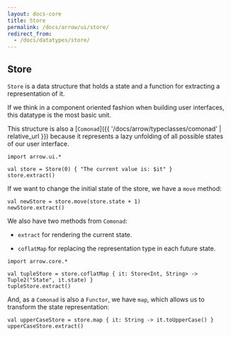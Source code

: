 ```yaml
---
layout: docs-core
title: Store
permalink: /docs/arrow/ui/store/
redirect_from:
  - /docs/datatypes/store/
---
```


## Store





`Store` is a data structure that holds a state and a function for extracting a representation of it.

If we think in a component oriented fashion when building user interfaces, this datatype is the most basic unit.

This structure is also a [`Comonad`]({{ '/docs/arrow/typeclasses/comonad' | relative_url }}) because it represents a lazy unfolding of all possible states of our user interface.

```kotlin:ank
import arrow.ui.*

val store = Store(0) { "The current value is: $it" }
store.extract()
```

If we want to change the initial state of the store, we have a `move` method:

```kotlin:ank
val newStore = store.move(store.state + 1)
newStore.extract()
```

We also have two methods from `Comonad`:

* `extract` for rendering the current state.

* `coflatMap` for replacing the representation type in each future state.

```kotlin:ank
import arrow.core.*

val tupleStore = store.coflatMap { it: Store<Int, String> -> Tuple2("State", it.state) }
tupleStore.extract()
```

And, as a `Comonad` is also a `Functor`, we have `map`, which allows us to transform the state representation:

```kotlin:ank
val upperCaseStore = store.map { it: String -> it.toUpperCase() }
upperCaseStore.extract()
```
